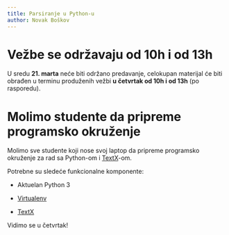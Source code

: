 ```yaml
---
title: Parsiranje u Python-u
author: Novak Boškov
---
```


# Vežbe se održavaju od 10h i od 13h
U sredu **21. marta** neće biti održano predavanje, celokupan
materijal će biti obrađen u terminu produženih vežbi **u četvrtak od
10h i od 13h** (po rasporedu).

# Molimo studente da pripreme programsko okruženje
Molimo sve studente koji nose svoj laptop da pripreme programsko
okruženje za rad sa Python-om i
[TextX](http://www.igordejanovic.net/textX/)-om.

Potrebne su sledeće funkcionalne komponente:

- Aktuelan Python 3

- [Virtualenv](https://virtualenv.pypa.io/en/stable/)

- [TextX](http://www.igordejanovic.net/textX/)

Vidimo se u četvrtak!
